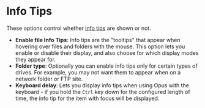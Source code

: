 # Info Tips

These options control whether [info tips](/Manual/file_types/filetype_editor/info_tip.md) are shown or not.

- **Enable file Info Tips**: Info tips are the "tooltips" that appear when hovering over files and folders with the mouse. This option lets you enable or disable their display, and also choose for which display modes they appear for.
- **Folder type**: Optionally you can enable info tips only for certain types of drives. For example, you may not want them to appear when on a network folder or FTP site.
- **Keyboard delay**: Lets you display info tips when using Opus with the keyboard - if you hold the `Ctrl` key down for the configured length of time, the info tip for the item with focus will be displayed.

